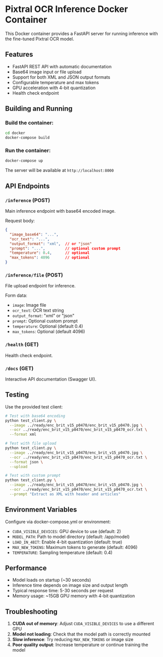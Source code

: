 # Pixtral OCR Inference Docker Container

This Docker container provides a FastAPI server for running inference with the fine-tuned Pixtral OCR model.

## Features

- FastAPI REST API with automatic documentation
- Base64 image input or file upload
- Support for both XML and JSON output formats
- Configurable temperature and max tokens
- GPU acceleration with 4-bit quantization
- Health check endpoint

## Building and Running

### Build the container:
```bash
cd docker
docker-compose build
```

### Run the container:
```bash
docker-compose up
```

The server will be available at `http://localhost:8000`

## API Endpoints

### `/inference` (POST)
Main inference endpoint with base64 encoded image.

Request body:
```json
{
  "image_base64": "...",
  "ocr_text": "...",
  "output_format": "xml",  // or "json"
  "prompt": "...",         // optional custom prompt
  "temperature": 0.4,      // optional
  "max_tokens": 4096       // optional
}
```

### `/inference/file` (POST)
File upload endpoint for inference.

Form data:
- `image`: Image file
- `ocr_text`: OCR text string
- `output_format`: "xml" or "json"
- `prompt`: Optional custom prompt
- `temperature`: Optional (default 0.4)
- `max_tokens`: Optional (default 4096)

### `/health` (GET)
Health check endpoint.

### `/docs` (GET)
Interactive API documentation (Swagger UI).

## Testing

Use the provided test client:

```bash
# Test with base64 encoding
python test_client.py \
  --image ../ready/enc_brit_v15_p0470/enc_brit_v15_p0470.jpg \
  --ocr ../ready/enc_brit_v15_p0470/enc_brit_v15_p0470_ocr.txt \
  --format xml

# Test with file upload
python test_client.py \
  --image ../ready/enc_brit_v15_p0470/enc_brit_v15_p0470.jpg \
  --ocr ../ready/enc_brit_v15_p0470/enc_brit_v15_p0470_ocr.txt \
  --format json \
  --upload

# Test with custom prompt
python test_client.py \
  --image ../ready/enc_brit_v15_p0470/enc_brit_v15_p0470.jpg \
  --ocr ../ready/enc_brit_v15_p0470/enc_brit_v15_p0470_ocr.txt \
  --prompt "Extract as XML with header and articles"
```

## Environment Variables

Configure via docker-compose.yml or environment:

- `CUDA_VISIBLE_DEVICES`: GPU device to use (default: 2)
- `MODEL_PATH`: Path to model directory (default: /app/model)
- `LOAD_IN_4BIT`: Enable 4-bit quantization (default: true)
- `MAX_NEW_TOKENS`: Maximum tokens to generate (default: 4096)
- `TEMPERATURE`: Sampling temperature (default: 0.4)

## Performance

- Model loads on startup (~30 seconds)
- Inference time depends on image size and output length
- Typical response time: 5-30 seconds per request
- Memory usage: ~15GB GPU memory with 4-bit quantization

## Troubleshooting

1. **CUDA out of memory**: Adjust `CUDA_VISIBLE_DEVICES` to use a different GPU
2. **Model not loading**: Check that the model path is correctly mounted
3. **Slow inference**: Try reducing `MAX_NEW_TOKENS` or image size
4. **Poor quality output**: Increase temperature or continue training the model